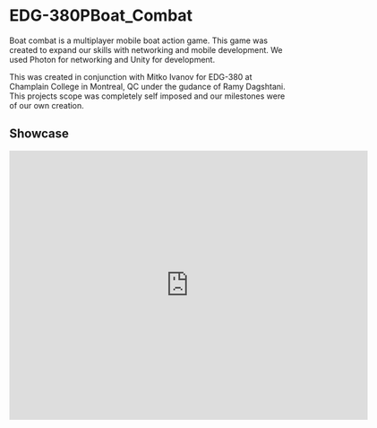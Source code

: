 # EDG-380PBoat_Combat

Boat combat is a multiplayer mobile boat action game. This game was created to expand our skills with networking and mobile development. We used Photon for networking and Unity for development.

This was created in conjunction with Mitko Ivanov for EDG-380 at Champlain College in Montreal, QC under the gudance of Ramy Dagshtani. This projects scope was completely self imposed and our milestones were of our own creation.

## Showcase

<iframe src="https://drive.google.com/file/d/16AJ3fHggciywTfD9s9z9kTts-QXjJOT4/preview?" frameborder="0" width="640" height="480" marginheight="0" marginwidth="0" allowfullscreen="true" mozallowfullscreen="true" webkitallowfullscreen="true" spellcheck="false"></iframe>
